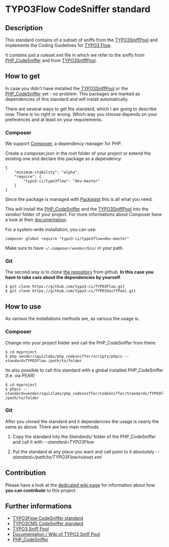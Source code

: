 # TYPO3Flow CodeSniffer standard

## Description

This standard contains of a subset of sniffs from the [TYPO3SniffPool](https://github.com/typo3-ci/TYPO3SniffPool) and implements the Coding Guidelines for [TYPO3 Flow](http://flow.typo3.org/). 
 
It contains just a ruleset.xml file in which we refer to the sniffs from [PHP_CodeSniffer](https://github.com/squizlabs/PHP_CodeSniffer) and from [TYPO3SniffPool](https://github.com/typo3-ci/TYPO3SniffPool).

## How to get
 
In case you didn't have installed the [TYPO3SniffPool](https://github.com/typo3-ci/TYPO3SniffPool) or the [PHP_CodeSniffer](https://github.com/squizlabs/PHP_CodeSniffer) yet - no problem. This packages are marked as dependencies of this standard and will install automatically.
 
There are several ways to get the standard, which I am going to describe now. There is no right or wrong. Which way you choose depends on your preferences and at least on your requirements.
 
### Composer
 
We support [Composer](https://getcomposer.org/), a dependency manager for PHP. 
 
Create a composer.json in the root folder of your project or extend the existing one and declare this package as a dependency:
 
``` 
{
	"minimum-stability": "alpha",
	"require": {
		"typo3-ci/typo3flow": "dev-master"
	}
}
``` 
 
Since the package is managed with [Packagist](https://packagist.org/) this is all what you need.
 
This will install the [PHP_CodeSniffer](https://github.com/squizlabs/PHP_CodeSniffer) and the [TYPO3SniffPool](https://github.com/typo3-ci/TYPO3SniffPool) into the *vendor/* folder of your project. For more informations about Composer have a look at their [documentation](http://getcomposer.org/doc/00-intro.md).

For a system-wide installation, you can use:
```
composer global require "typo3-ci/typo3flow=dev-master"
```
Make sure to have ``~/.composer/vendor/bin/`` in your path.

### Git
 
The second way is to clone [the repository](https://github.com/typo3-ci/TYPO3Flow) from github. **In this case you have to take care about the dependencies by yourself**.
 
```
$ git clone https://github.com/typo3-ci/TYPO3Flow.git
$ git clone https://github.com/typo3-ci/TYPO3SniffPool.git
```

## How to use

As various the installations methods are, as various the usage is.

### Composer
 
Change into your project folder and call the PHP_CodeSniffer from there:
 
```
$ cd myproject
$ php vendor/squizlabs/php_codesniffer/scripts/phpcs --standard=TYPO3Flow /path/to/folder
```

Its also possible to call this standard with a global installed PHP_CodeSniffer (f.e. via PEAR)
 
```
$ cd myproject
$ phpcs --standard=vendor/squizlabs/php_codesniffer/CodeSniffer/Standards/TYPO3Flow/ruleset.xml /path/to/folder
```
 
### Git
 
After you cloned the standard and it dependencies the usage is nearly the same as above. There are two main methods. 
 
1. Copy the standard into the *Standards/* folder of the PHP_CodeSniffer and call it with *--standard=TYPO3Flow*
 
2. Put the standard at any place you want and call point to it absolutely *--standard=/path/to/TYPO3Flow/ruleset.xml*

## Contribution

Please have a look at the [dedicated wiki page](https://github.com/typo3-ci/TYPO3SniffPool/wiki#contribute) for information about how **you can contribute** to this project.

## Further informations

* [TYPO3Flow CodeSniffer standard](https://github.com/typo3-ci/TYPO3Flow)
* [TYPO3CMS CodeSniffer standard](https://github.com/typo3-ci/TYPO3CMS)
* [TYPO3 Sniff Pool](https://github.com/typo3-ci/TYPO3SniffPool)
* [Documentation / Wiki of TYPO3 Sniff Pool](https://github.com/typo3-ci/TYPO3SniffPool/wiki)
* [PHP_CodeSniffer](https://github.com/squizlabs/PHP_CodeSniffer)
